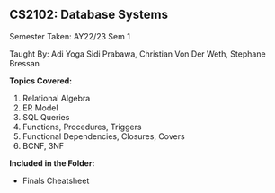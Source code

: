 ## CS2102: Database Systems

Semester Taken: AY22/23 Sem 1

Taught By: Adi Yoga Sidi Prabawa, Christian Von Der Weth, Stephane Bressan

**Topics Covered:**
1. Relational Algebra
2. ER Model
3. SQL Queries
4. Functions, Procedures, Triggers
5. Functional Dependencies, Closures, Covers
6. BCNF, 3NF

**Included in the Folder:**
* Finals Cheatsheet